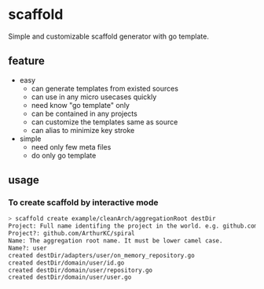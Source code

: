 # scaffold

Simple and customizable scaffold generator with go template.

## feature

* easy
  * can generate templates from existed sources
  * can use in any micro usecases quickly
  * need know "go template" only
  * can be contained in any projects
  * can customize the templates same as source
  * can alias to minimize key stroke
* simple
  * need only few meta files
  * do only go template


## usage

### To create scaffold by interactive mode

```bash
> scaffold create example/cleanArch/aggregationRoot destDir
Project: Full name identifing the project in the world. e.g. github.com/ArthurKC/scaffold
Project?: github.com/ArthurKC/spiral
Name: The aggregation root name. It must be lower camel case.
Name?: user
created destDir/adapters/user/on_memory_repository.go
created destDir/domain/user/id.go
created destDir/domain/user/repository.go
created destDir/domain/user/user.go
```
